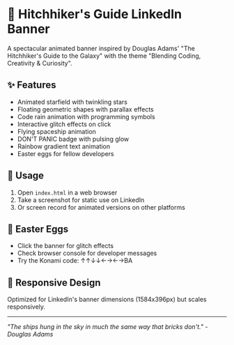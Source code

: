 # 🚀 Hitchhiker's Guide LinkedIn Banner

A spectacular animated banner inspired by Douglas Adams' "The Hitchhiker's Guide to the Galaxy" with the theme "Blending Coding, Creativity & Curiosity".

## ✨ Features
- Animated starfield with twinkling stars
- Floating geometric shapes with parallax effects
- Code rain animation with programming symbols
- Interactive glitch effects on click
- Flying spaceship animation
- DON'T PANIC badge with pulsing glow
- Rainbow gradient text animation
- Easter eggs for fellow developers

## 🎯 Usage
1. Open `index.html` in a web browser
2. Take a screenshot for static use on LinkedIn
3. Or screen record for animated versions on other platforms

## 🌌 Easter Eggs
- Click the banner for glitch effects
- Check browser console for developer messages
- Try the Konami code: ↑↑↓↓←→←→BA

## 📱 Responsive Design
Optimized for LinkedIn's banner dimensions (1584x396px) but scales responsively.

---
*"The ships hung in the sky in much the same way that bricks don't." - Douglas Adams*
